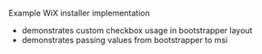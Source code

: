 Example WiX installer implementation
- demonstrates custom checkbox usage in bootstrapper layout
- demonstrates passing values from bootstrapper to msi